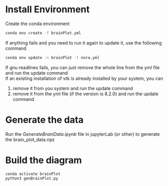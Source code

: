 # Install Environment
Create the conda environment
```bash
conda env create -f brainPlot.yml
```

If anything fails and you need to run it again to update it, use the following command
```bash
conda env update -n brainPlot -f nora.yml
```

If gnu readlines fails, you can just remove the whole line from the yml file and run the update command\
If an existing installation of vtk is already installed by your system, you can
  1. remove it from you system and run the update command
  1. remove it from the yml file (if the version is 8.2.0) and run the update command

# Generate the data
Run the *GenerateBrainData.ipynb* file in jupyterLab (or other) to generate the brain_plot_data.npz 

# Build the diagram
```bash
conda activate brainPlot
python3 genBrainPlot.py
```
